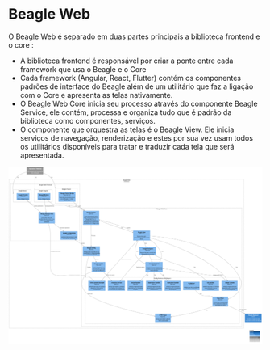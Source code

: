 # Beagle Web

O Beagle Web é separado em duas partes principais a biblioteca frontend e o core :

* A biblioteca frontend é responsável por criar a ponte entre cada framework que usa o Beagle e o Core
* Cada framework (Angular, React, Flutter) contém os componentes padrões de interface do Beagle além de um utilitário que faz a ligação com o Core e apresenta as telas nativamente.
* O Beagle Web Core inicia seu processo através do componente Beagle Service, ele contém, processa e organiza tudo que é padrão da biblioteca como componentes, serviços.
* O componente que orquestra as telas é o Beagle View. Ele inicia serviços de navegação, renderização e estes por sua vez usam todos os utilitários disponíveis para tratar e traduzir cada tela que será apresentada.

![diagram](c3.svg)